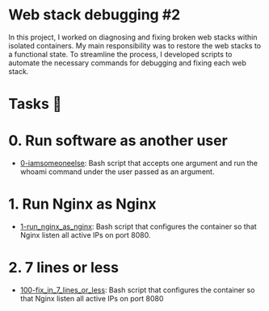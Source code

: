 # Web stack debugging #2

In this project, I worked on diagnosing and fixing broken web stacks within isolated containers. My main responsibility was to restore the web stacks to a functional state. To streamline the process, I developed scripts to automate the necessary commands for debugging and fixing each web stack.

# Tasks 📃

# 0. Run software as another user

  + <u>[0-iamsomeoneelse](https://github.com/Heshbon/alx-system_engineering-devops/blob/master/0x12-web_stack_debugging_2/0-iamsomeoneelse)</u>: Bash script that accepts one argument and run the whoami command under the user passed as an argument.

# 1. Run Nginx as Nginx

  + <u>[1-run_nginx_as_nginx](https://github.com/Heshbon/alx-system_engineering-devops/blob/master/0x12-web_stack_debugging_2/1-run_nginx_as_nginx)</u>: Bash script that configures the container so that Nginx listen all active IPs on port 8080.

# 2. 7 lines or less

  + <u>[100-fix_in_7_lines_or_less](https://github.com/Heshbon/alx-system_engineering-devops/blob/master/0x12-web_stack_debugging_2/100-fix_in_7_lines_or_less)</u>: Bash script that configures the container so that Nginx listen all active IPs on port 8080 

